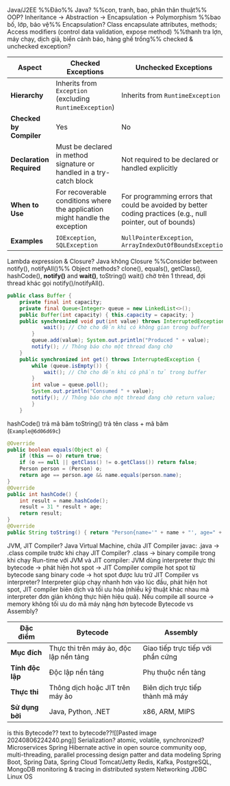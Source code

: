 Java/J2EE
%%Đảo%% 
Java?
%%con, tranh, bao, phân thân thuật%%
OOP? Inheritance -> Abstraction -> Encapsulation -> Polymorphism
%%bao bố, lớp, bảo vệ%%
Encapsulation? Class encapsulate attributes, methods; Access modifiers (control data validation, expose method)
%%thanh tra lợn, máy chạy, dịch giả, biển cảnh báo, hàng ghế trống%%
checked & unchecked exception? 

| Aspect                   | Checked Exceptions                                                          | Unchecked Exceptions                                                                                        |
| ------------------------ | --------------------------------------------------------------------------- | ----------------------------------------------------------------------------------------------------------- |
| **Hierarchy**            | Inherits from `Exception` (excluding `RuntimeException`)                    | Inherits from `RuntimeException`                                                                            |
| **Checked by Compiler**  | Yes                                                                         | No                                                                                                          |
| **Declaration Required** | Must be declared in method signature or handled in a try-catch block        | Not required to be declared or handled explicitly                                                           |
| **When to Use**          | For recoverable conditions where the application might handle the exception | For programming errors that could be avoided by better coding practices (e.g., null pointer, out of bounds) |
| **Examples**             | `IOException`, `SQLException`                                               | `NullPointerException`, `ArrayIndexOutOfBoundsException`                                                    |
Lambda expression & Closure? Java không Closure
%%Consider between notify(), notifyAll()%%
Object methods? clone(), equals(), getClass(), hashCode(), **notify()** and **wait()**, toString()
wait() chờ trên 1 thread, đợi thread khác gọi notify()/notifyAll(). 
```java
public class Buffer { 
	private final int capacity; 
	private final Queue<Integer> queue = new LinkedList<>(); 
	public Buffer(int capacity) { this.capacity = capacity; } 
	public synchronized void put(int value) throws InterruptedException {             while (queue.size() == capacity) { 
	        wait(); // Chờ cho đến khi có không gian trong buffer 
	    } 
	    queue.add(value); System.out.println("Produced " + value); 
	    notify(); // Thông báo cho một thread đang chờ 
	} 
	public synchronized int get() throws InterruptedException { 
		while (queue.isEmpty()) { 
			wait(); // Chờ cho đến khi có phần tử trong buffer 
		} 
		int value = queue.poll(); 
		System.out.println("Consumed " + value); 
		notify(); // Thông báo cho một thread đang chờ return value; 
		} 
	}
```
hashCode() trả mã băm 
toString() trả tên class + mã băm (`Example@6d06d69c`)
```java
@Override 
public boolean equals(Object o) { 
	if (this == o) return true; 
	if (o == null || getClass() != o.getClass()) return false; 
	Person person = (Person) o; 
	return age == person.age && name.equals(person.name); 
} 
@Override 
public int hashCode() { 
	int result = name.hashCode(); 
	result = 31 * result + age; 
	return result; 
}
@Override 
public String toString() { return "Person{name='" + name + "', age=" + age + "}"; }
```
JVM, JIT Compiler? 
Java Virtual Machine, chứa JIT Compiler
javac: .java -> .class compile trước khi chạy
JIT Compiler? .class -> binary compile trong khi chạy
Run-time với JVM và JIT compiler: JVM dùng interpreter thực thi bytecode -> phát hiện hot spot -> JIT Compiler compile hot spot từ bytecode sang binary code -> hot spot được lưu trữ
JIT Compiler vs interpreter? Interpreter giúp chạy nhanh hơn vào lúc đầu, phát hiện hot spot, JIT compiler biên dịch và tối ưu hóa (nhiều kỹ thuật khác nhau mà interpreter đơn giản không thực hiện hiệu quả). Nếu compile all source -> memory không tối ưu do mã máy nặng hơn bytecode
Bytecode vs Assembly?

| Đặc điểm         | Bytecode                               | Assembly                          |
| ---------------- | -------------------------------------- | --------------------------------- |
| **Mục đích**     | Thực thi trên máy ảo, độc lập nền tảng | Giao tiếp trực tiếp với phần cứng |
| **Tính độc lập** | Độc lập nền tảng                       | Phụ thuộc nền tảng                |
| **Thực thi**     | Thông dịch hoặc JIT trên máy ảo        | Biên dịch trực tiếp thành mã máy  |
| **Sử dụng bởi**  | Java, Python, .NET                     | x86, ARM, MIPS                    |

is this Bytecode?? text to bytecode??![[Pasted image 20240806224240.png]]
Serialization? 
atomic, volatile, synchronized? 
Microservices
Spring
Hibernate
active in open source community
oop, multi-threading, parallel processing
design patter and data modeling
Spring Boot, Spring Data, Spring Cloud
Tomcat/Jetty
Redis, Kafka, PostgreSQL, MongoDB
monitoring & tracing in distributed system
Networking 
JDBC
Linux OS
